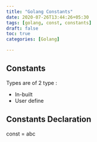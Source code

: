 ```yaml
---
title: "Golang Constants"
date: 2020-07-26T13:44:26+05:30
tags: [golang, const, constants]
draft: false
toc: true
categories: [Golang]

---
```


## Constants 
Types are of 2 type :
- In-built
- User define

## Constants Declaration
const = abc